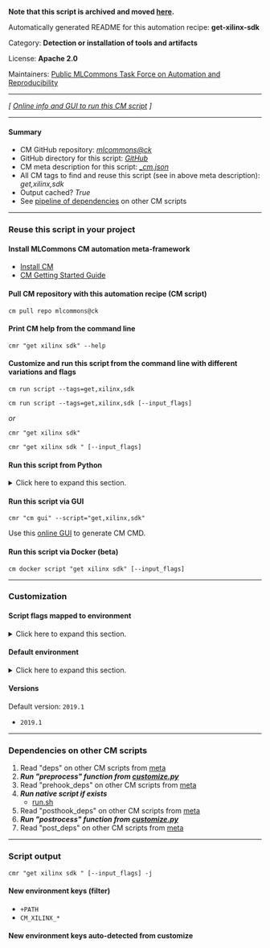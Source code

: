 **Note that this script is archived and moved [here](https://github.com/mlcommons/cm4mlops/tree/main/script/get-xilinx-sdk).**



Automatically generated README for this automation recipe: **get-xilinx-sdk**

Category: **Detection or installation of tools and artifacts**

License: **Apache 2.0**

Maintainers: [Public MLCommons Task Force on Automation and Reproducibility](https://github.com/mlcommons/ck/blob/master/docs/taskforce.md)

---
*[ [Online info and GUI to run this CM script](https://access.cknowledge.org/playground/?action=scripts&name=get-xilinx-sdk,76d4d1bd09df4490) ]*

---
#### Summary

* CM GitHub repository: *[mlcommons@ck](https://github.com/mlcommons/ck/tree/dev/cm-mlops)*
* GitHub directory for this script: *[GitHub](https://github.com/mlcommons/ck/tree/dev/cm-mlops/script/get-xilinx-sdk)*
* CM meta description for this script: *[_cm.json](_cm.json)*
* All CM tags to find and reuse this script (see in above meta description): *get,xilinx,sdk*
* Output cached? *True*
* See [pipeline of dependencies](#dependencies-on-other-cm-scripts) on other CM scripts


---
### Reuse this script in your project

#### Install MLCommons CM automation meta-framework

* [Install CM](https://access.cknowledge.org/playground/?action=install)
* [CM Getting Started Guide](https://github.com/mlcommons/ck/blob/master/docs/getting-started.md)

#### Pull CM repository with this automation recipe (CM script)

```cm pull repo mlcommons@ck```

#### Print CM help from the command line

````cmr "get xilinx sdk" --help````

#### Customize and run this script from the command line with different variations and flags

`cm run script --tags=get,xilinx,sdk`

`cm run script --tags=get,xilinx,sdk [--input_flags]`

*or*

`cmr "get xilinx sdk"`

`cmr "get xilinx sdk " [--input_flags]`


#### Run this script from Python

<details>
<summary>Click here to expand this section.</summary>

```python

import cmind

r = cmind.access({'action':'run'
                  'automation':'script',
                  'tags':'get,xilinx,sdk'
                  'out':'con',
                  ...
                  (other input keys for this script)
                  ...
                 })

if r['return']>0:
    print (r['error'])

```

</details>


#### Run this script via GUI

```cmr "cm gui" --script="get,xilinx,sdk"```

Use this [online GUI](https://cKnowledge.org/cm-gui/?tags=get,xilinx,sdk) to generate CM CMD.

#### Run this script via Docker (beta)

`cm docker script "get xilinx sdk" [--input_flags]`

___
### Customization


#### Script flags mapped to environment
<details>
<summary>Click here to expand this section.</summary>

* `--input=value`  &rarr;  `CM_XILINX_SDK_FILE_PATH=value`

**Above CLI flags can be used in the Python CM API as follows:**

```python
r=cm.access({... , "input":...}
```

</details>

#### Default environment

<details>
<summary>Click here to expand this section.</summary>

These keys can be updated via `--env.KEY=VALUE` or `env` dictionary in `@input.json` or using script flags.


</details>

#### Versions
Default version: `2019.1`

* `2019.1`
___
### Dependencies on other CM scripts


  1. Read "deps" on other CM scripts from [meta](https://github.com/mlcommons/ck/tree/dev/cm-mlops/script/get-xilinx-sdk/_cm.json)
  1. ***Run "preprocess" function from [customize.py](https://github.com/mlcommons/ck/tree/dev/cm-mlops/script/get-xilinx-sdk/customize.py)***
  1. Read "prehook_deps" on other CM scripts from [meta](https://github.com/mlcommons/ck/tree/dev/cm-mlops/script/get-xilinx-sdk/_cm.json)
  1. ***Run native script if exists***
     * [run.sh](https://github.com/mlcommons/ck/tree/dev/cm-mlops/script/get-xilinx-sdk/run.sh)
  1. Read "posthook_deps" on other CM scripts from [meta](https://github.com/mlcommons/ck/tree/dev/cm-mlops/script/get-xilinx-sdk/_cm.json)
  1. ***Run "postrocess" function from [customize.py](https://github.com/mlcommons/ck/tree/dev/cm-mlops/script/get-xilinx-sdk/customize.py)***
  1. Read "post_deps" on other CM scripts from [meta](https://github.com/mlcommons/ck/tree/dev/cm-mlops/script/get-xilinx-sdk/_cm.json)

___
### Script output
`cmr "get xilinx sdk " [--input_flags] -j`
#### New environment keys (filter)

* `+PATH`
* `CM_XILINX_*`
#### New environment keys auto-detected from customize

